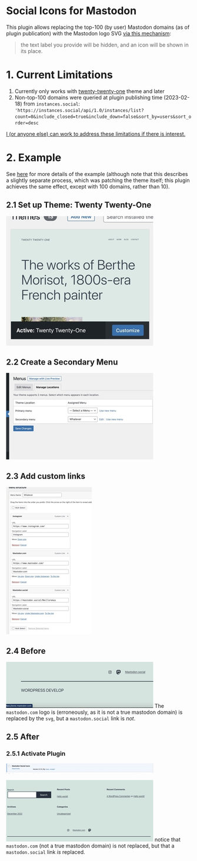 # Social Icons for Mastodon

This plugin allows replacing the top-100 (by user) Mastodon domains (as of plugin publication) with the Mastodon logo SVG [via this mechanism](https://wordpress.org/documentation/article/twenty-twenty-one/#add-social-icons):

> the text label you provide will be hidden, and an icon will be shown in its place. 

# 1. Current Limitations 
1. Currently only works with [twenty-twenty-one](https://wordpress.org/themes/twentytwentyone/) theme and later
2. Non-top-100 domains were queried at plugin publishing time (2023-02-18) from `instances.social`: `'https://instances.social/api/1.0/instances/list?count=0&include_closed=true&include_down=false&sort_by=users&sort_order=desc`

[I (or anyone else) can work to address these limitations if there is interest.](https://github.com/ijoseph/mastodon_social_icons)

# 2. Example
See [here](https://core.trac.wordpress.org/ticket/57293#comment:17) for more details of the example (although note that this describes a slightly separate process, which was patching the theme itself; this plugin achieves the same effect, except with 100 domains, rather than 10). 

## 2.1 Set up Theme: Twenty Twenty-One

![IMAGE](resources/4AEB4EF9A534C8558066B50431235B39.jpg)

## 2.2 Create a Secondary Menu

![IMAGE](resources/29814690F191FD62DA0C84BF7F57EC8E.jpg)

## 2.3 Add custom links


![IMAGE](resources/29E648FD11A29AAC255AFCD7CCD5B3FF.jpg)
## 2.4 Before
![IMAGE](resources/BE58DA1D427AEF5DD6DE8A9FE43B0929.jpg)
The `mastodon.com` logo is (erroneously, as it is not a true mastodon domain) is replaced by the `svg`, but a `mastodon.social` link is _not_.
## 2.5 After

### 2.5.1 Activate Plugin
![IMAGE](resources/AF1B8894E54D3052195D30AF309A9B04.jpg)

![IMAGE](resources/3B32E5D7906E97EF656674BE53B46D3D.jpg)
notice that `mastodon.com` (not a true mastodon domain) is not replaced, but that a `mastodon.social` link _is_ replaced. 